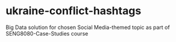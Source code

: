 # ukraine-conflict-hashtags
Big Data solution for chosen Social Media-themed topic as part of SENG8080-Case-Studies course
